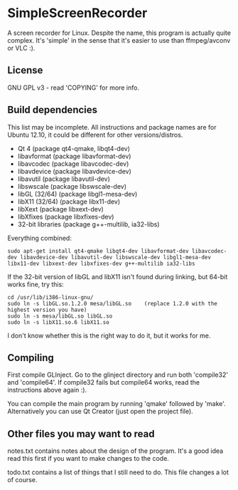 SimpleScreenRecorder
====================

A screen recorder for Linux. Despite the name, this program is actually quite complex. It's 'simple' in the sense that it's easier to use than ffmpeg/avconv or VLC :).

License
-------

GNU GPL v3 - read 'COPYING' for more info.

Build dependencies
------------------

This list may be incomplete. All instructions and package names are for Ubuntu 12.10, it could be different for other versions/distros.
- Qt 4 (package qt4-qmake, libqt4-dev)
- libavformat (package libavformat-dev)
- libavcodec (package libavcodec-dev)
- libavdevice (package libavdevice-dev)
- libavutil (package libavutil-dev)
- libswscale (package libswscale-dev)
- libGL (32/64) (package libgl1-mesa-dev)
- libX11 (32/64) (package libx11-dev)
- libXext (package libxext-dev)
- libXfixes (package libxfixes-dev)
- 32-bit libraries (package g++-multilib, ia32-libs)

Everything combined:

    sudo apt-get install qt4-qmake libqt4-dev libavformat-dev libavcodec-dev libavdevice-dev libavutil-dev libswscale-dev libgl1-mesa-dev libx11-dev libxext-dev libxfixes-dev g++-multilib ia32-libs

If the 32-bit version of libGL and libX11 isn't found during linking, but 64-bit works fine, try this:

    cd /usr/lib/i386-linux-gnu/
    sudo ln -s libGL.so.1.2.0 mesa/libGL.so    (replace 1.2.0 with the highest version you have)
    sudo ln -s mesa/libGL.so libGL.so
    sudo ln -s libX11.so.6 libX11.so

I don't know whether this is the right way to do it, but it works for me.

Compiling
---------

First compile GLInject. Go to the glinject directory and run both 'compile32' and 'compile64'. If compile32 fails but compile64 works, read the instructions above again :).

You can compile the main program by running 'qmake' followed by 'make'. Alternatively you can use Qt Creator (just open the project file).

Other files you may want to read
--------------------------------

notes.txt contains notes about the design of the program. It's a good idea read this first if you want to make changes to the code.

todo.txt contains a list of things that I still need to do. This file changes a lot of course.
